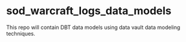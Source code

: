 # sod_warcraft_logs_data_models
This repo will contain DBT data models using data vault data modeling techniques.
